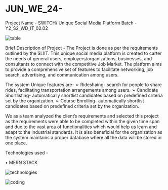 # JUN_WE_24-
 Project Name - SWITCH/ Unique Social Media Platform
Batch - Y2_S2_WD_IT_02.02

![table](https://github.com/Achinika/JUN_WE_24-SWITCH/assets/95092298/7f8c0d3b-868e-4041-8c25-57ce9b1d89b8)


Brief Description of Project -
The Project is done as per the requirements outlined by the SLIIT. This  unique social media platform is created to carter the needs of general users, employers/organizations, businesses, and consultants to connect  with the competitive Job Market.
The platform aims to provide a comprehensive set of features to facilitate networking, job search, advertising, and communication among users. 

The system Unique features are-
➢ Rideshaing- search for people to share rides, facilitating transportation 
arrangements among users.
➢ Candidate Shortlisting- automatically shortlist candidates based on predefined criteria set by the organization. 
➢ Course Enrolling- automatically shortlist candidates based on predefined criteria set by the organization.


We as a team analyzed the client’s requirements and selected this project as the requirements were able to be completed within the given time span and due to the vast area of functionalities which would help us learn and adapt to the industrial standards. It is also beneficial for the organization as the system maintains a proper database where all the data will be stored in one place. 

Technologies used -

• MERN STACK

![technologies](https://github.com/Achinika/JUN_WE_24-SWITCH/assets/95092298/412de841-8404-4929-b0d3-18a5ab8c5440)


![coding](https://github.com/Achinika/JUN_WE_24-SWITCH/assets/95092298/50803afe-908f-4da0-8d67-da0e15e50905)





